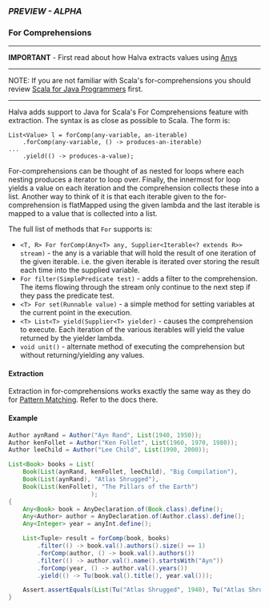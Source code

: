 ### *PREVIEW - ALPHA*

### For Comprehensions

----

**IMPORTANT** - First read about how Halva extracts values using [Anys](../any/README.md)

----

NOTE: If you are not familiar with Scala's for-comprehensions you should review [Scala for Java Programmers](../../../../../../../../SCALA.md) first.

------------

Halva adds support to Java for Scala's For Comprehensions feature with extraction. The syntax is as close as possible to Scala. The form is:

```
List<Value> l = forComp(any-variable, an-iterable)
    .forComp(any-variable, () -> produces-an-iterable)
...
    .yield(() -> produces-a-value);
```

For-comprehensions can be thought of as nested for loops where each nesting produces a iterator to loop over. Finally, the innermost for loop yields a value on each iteration and the comprehension collects these into a list. Another way to think of it is that each iterable given to the for-comprehension is flatMapped using the given lambda and the last iterable is mapped to a value that is collected into a list.

The full list of methods that `For` supports is:

* `<T, R> For forComp(Any<T> any, Supplier<Iterable<? extends R>> stream)` - the any is a variable that will hold the result of one iteration of the given iterable. i.e. the given iterable is iterated over storing the result each time into the supplied variable.
* `For filter(SimplePredicate test)` - adds a filter to the comprehension. The items flowing through the stream only continue to the next step if they pass the predicate test.
* `<T> For set(Runnable value)` - a simple method for setting variables at the current point in the execution.
* `<T> List<T> yield(Supplier<T> yielder)` - causes the comprehension to execute. Each iteration of the various iterables will yield the value returned by the yielder lambda.
* `void unit()` - alternate method of executing the comprehension but without returning/yielding any values.

#### Extraction

Extraction in for-comprehensions works exactly the same way as they do for [Pattern Matching](../matcher/README.md#extraction). Refer to the docs there.

#### Example

```java
Author aynRand = Author("Ayn Rand", List(1940, 1950));
Author kenFollet = Author("Ken Follet", List(1960, 1970, 1980));
Author leeChild = Author("Lee Child", List(1990, 2000));

List<Book> books = List(
    Book(List(aynRand, kenFollet, leeChild), "Big Compilation"),
    Book(List(aynRand), "Atlas Shrugged"),
    Book(List(kenFollet), "The Pillars of the Earth")
                       );
{
    Any<Book> book = AnyDeclaration.of(Book.class).define();
    Any<Author> author = AnyDeclaration.of(Author.class).define();
    Any<Integer> year = anyInt.define();

    List<Tuple> result = forComp(book, books)
        .filter(() -> book.val().authors().size() == 1)
        .forComp(author, () -> book.val().authors())
        .filter(() -> author.val().name().startsWith("Ayn"))
        .forComp(year, () -> author.val().years())
        .yield(() -> Tu(book.val().title(), year.val()));

    Assert.assertEquals(List(Tu("Atlas Shrugged", 1940), Tu("Atlas Shrugged", 1950)), result);
}
```
